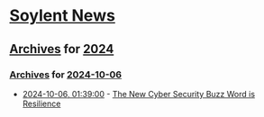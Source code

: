 # [Soylent News](../../../README.md)

## [Archives](../../index.md) for [2024](../index.md)

### [Archives](../../index.md) for [2024-10-06](index.md)

* [2024-10-06, 01:39:00](https://soylentnews.org/article.pl?sid=24/10/04/1755218&from=rss) - [The New Cyber Security Buzz Word is Resilience](https://soylentnews.org/article.pl?sid=24/10/04/1755218&from=rss)
